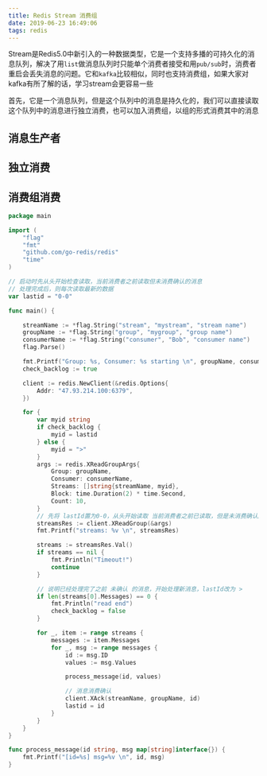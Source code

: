 ```yaml
---
title: Redis Stream 消费组
date: 2019-06-23 16:49:06
tags: redis
---
```


Stream是Redis5.0中新引入的一种数据类型，它是一个支持多播的可持久化的消息队列，解决了用`list`做消息队列时只能单个消费者接受和用`pub/sub`时，消费者重启会丢失消息的问题。它和`kafka`比较相似，同时也支持消费组，如果大家对kafka有所了解的话，学习stream会更容易一些

首先，它是一个消息队列，但是这个队列中的消息是持久化的，我们可以直接读取这个队列中的消息进行独立消费，也可以加入消费组，以组的形式消费其中的消息

## 消息生产者





## 独立消费





## 消费组消费



```go
package main

import (
	"flag"
	"fmt"
	"github.com/go-redis/redis"
	"time"
)

// 启动时先从头开始检查读取，当前消费者之前读取但未消费确认的消息
// 处理完成后，则每次读取最新的数据
var lastid = "0-0"

func main() {

	streamName := *flag.String("stream", "mystream", "stream name")
	groupName := *flag.String("group", "mygroup", "group name")
	consumerName := *flag.String("consumer", "Bob", "consumer name")
	flag.Parse()

	fmt.Printf("Group: %s, Consumer: %s starting \n", groupName, consumerName)
	check_backlog := true

	client := redis.NewClient(&redis.Options{
		Addr: "47.93.214.100:6379",
	})

	for {
		var myid string
		if check_backlog {
			myid = lastid
		} else {
			myid = ">"
		}
		args := redis.XReadGroupArgs{
			Group: groupName,
			Consumer: consumerName,
			Streams: []string{streamName, myid},
			Block: time.Duration(2) * time.Second,
			Count: 10,
		}
		// 先将 lastId置为0-0，从头开始读取 当前消费者之前已读取，但是未消费确认的消息
		streamsRes := client.XReadGroup(&args)
		fmt.Printf("streams: %v \n", streamsRes)

		streams := streamsRes.Val()
		if streams == nil {
			fmt.Println("Timeout!")
			continue
		}

		// 说明已经处理完了之前 未确认 的消息，开始处理新消息，lastId改为 >
		if len(streams[0].Messages) == 0 {
			fmt.Println("read end")
			check_backlog = false
		}

		for _, item := range streams {
			messages := item.Messages
			for _, msg := range messages {
				id := msg.ID
				values := msg.Values

				process_message(id, values)

				// 消息消费确认
				client.XAck(streamName, groupName, id)
				lastid = id
			}
		}
	}
}

func process_message(id string, msg map[string]interface{}) {
	fmt.Printf("[id=%s] msg=%v \n", id, msg)
}
```

